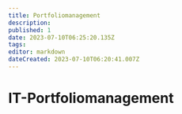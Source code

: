 ```yaml
---
title: Portfoliomanagement
description: 
published: 1
date: 2023-07-10T06:25:20.135Z
tags: 
editor: markdown
dateCreated: 2023-07-10T06:20:41.007Z
---
```


# IT-Portfoliomanagement

